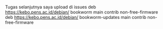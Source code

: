Tugas selanjutnya saya upload di issues
deb https://kebo.pens.ac.id/debian/ bookworm main contrib non-free-firmware
deb https://kebo.pens.ac.id/debian/ bookworm-updates main contrib non-free-firmware

